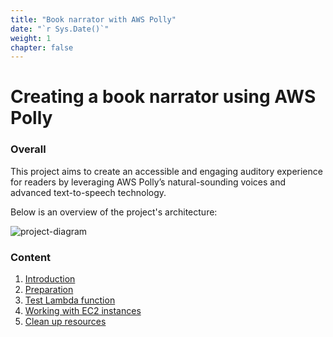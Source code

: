 ```yaml
---
title: "Book narrator with AWS Polly"
date: "`r Sys.Date()`"
weight: 1
chapter: false
---
```


# Creating a book narrator using AWS Polly

### Overall

This project aims to create an accessible and engaging auditory experience for readers by leveraging AWS Polly’s natural-sounding voices and advanced text-to-speech technology.

Below is an overview of the project's architecture:

![project-diagram](/images/diagrams/project-diagram.png)

### Content

1.  [Introduction](1.introduce/)
2.  [Preparation](2.prerequisite/)
3.  [Test Lambda function](3.test-lambda-function/)
4.  [Working with EC2 instances](4.working-with-ec2-instances/)
5.  [Clean up resources](5.clean-up-resources/)
